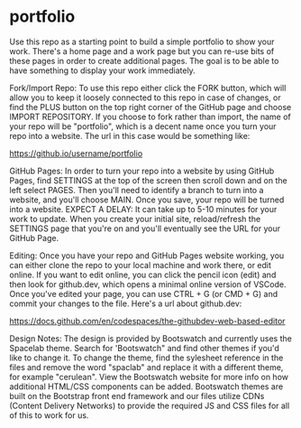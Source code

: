 # portfolio

Use this repo as a starting point to build a simple portfolio to show your work.  There's a home page and a work page but you can re-use bits of these pages in order to create additional pages. The goal is to be able to have something to display your work immediately.

Fork/Import Repo: To use this repo either click the FORK button, which will allow you to keep it loosely connected to this repo in case of changes, or find the PLUS button on the top right corner of the GitHub page and choose IMPORT REPOSITORY.  If you choose to fork rather than import, the name of your repo will be "portfolio", which is a decent name once you turn your repo into a website.  The url in this case would be something like:

https://github.io/username/portfolio

GitHub Pages: In order to turn your repo into a website by using GitHub Pages, find SETTINGS at the top of the screen then scroll down and on the left select PAGES.  Then you'll need to identify a branch to turn into a website, and you'll choose MAIN.  Once you save, your repo will be turned into a website.  EXPECT A DELAY: It can take up to 5-10 minutes for your work to update.  When you create your initial site, reload/refresh the SETTINGS page that you're on and you'll eventually see the URL for your GitHub Page.

Editing: Once you have your repo and GitHub Pages website working, you can either clone the repo to your local machine and work there, or edit online.  If you want to edit online, you can click the pencil icon (edit) and then look for github.dev, which opens a minimal online version of VSCode.  Once you've edited your page, you can use CTRL + G (or CMD + G) and commit your changes to the file.  Here's a url about github.dev:

https://docs.github.com/en/codespaces/the-githubdev-web-based-editor

Design Notes: The design is provided by Bootswatch and currently uses the Spacelab theme.  Search for 'Bootswatch" and find other themes if you'd like to change it.  To change the theme, find the sylesheet reference in the files and remove the word "spaclab" and replace it with a different theme, for example "cerulean".  View the Bootswatch website for more info on how additional HTML/CSS components can be added.  Bootswatch themes are built on the Bootstrap front end framework and our files utilize CDNs (Content Delivery Networks) to provide the required JS and CSS files for all of this to work for us.
